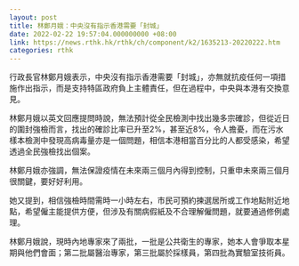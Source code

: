 ```yaml
---
layout: post
title: 林鄭月娥：中央沒有指示香港需要「封城」
date: 2022-02-22 19:57:04.000000000 +08:00
link: https://news.rthk.hk/rthk/ch/component/k2/1635213-20220222.htm
categories: rthk
---
```


行政長官林鄭月娥表示，中央沒有指示香港需要「封城」，亦無就抗疫任何一項措施作出指示，而是支持特區政府負上主體責任，但在過程中，中央與本港有交換意見。

林鄭月娥以英文回應提問時說，無法預計從全民檢測中找出幾多宗確診，但從近日的圍封強檢而言，找出的確診比率已升至2%，甚至近8%，令人擔憂，而在污水樣本檢測中發現高病毒量亦是一個問題，相信本港相當百分比的人都受感染，希望透過全民強檢找出個案。

林鄭月娥亦強調，無法保證疫情在未來兩三個月內得到控制，只重申未來兩三個月很關鍵，要好好利用。

她又提到，相信強檢時間需時一小時左右，市民可預約揀選居所或工作地點附近地點，希望僱主能提供方便，但涉及有關病假紙及不合理解僱問題，就要通過修例處理。

林鄭月娥說，現時內地專家來了兩批，一批是公共衛生的專家，她本人會爭取本星期與他們會面；第二批屬醫治專家，第三批屬於採樣員，第四批為實驗室技術員。
